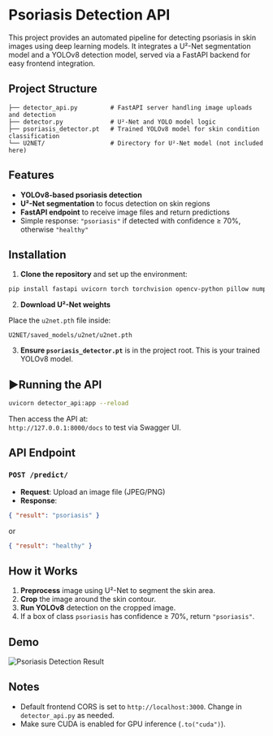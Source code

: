 
# Psoriasis Detection API

This project provides an automated pipeline for detecting psoriasis in skin images using deep learning models. It integrates a U²-Net segmentation model and a YOLOv8 detection model, served via a FastAPI backend for easy frontend integration.

## Project Structure

```
├── detector_api.py         # FastAPI server handling image uploads and detection
├── detector.py             # U²-Net and YOLO model logic
├── psoriasis_detector.pt   # Trained YOLOv8 model for skin condition classification
└── U2NET/                  # Directory for U²-Net model (not included here)
```

## Features

- **YOLOv8-based psoriasis detection**
- **U²-Net segmentation** to focus detection on skin regions
- **FastAPI endpoint** to receive image files and return predictions
- Simple response: `"psoriasis"` if detected with confidence ≥ 70%, otherwise `"healthy"`

## Installation

1. **Clone the repository** and set up the environment:

```bash
pip install fastapi uvicorn torch torchvision opencv-python pillow numpy ultralytics
```

2. **Download U²-Net weights**

Place the `u2net.pth` file inside:
```
U2NET/saved_models/u2net/u2net.pth
```

3. **Ensure `psoriasis_detector.pt`** is in the project root. This is your trained YOLOv8 model.

## ▶Running the API

```bash
uvicorn detector_api:app --reload
```

Then access the API at:  
`http://127.0.0.1:8000/docs` to test via Swagger UI.

## API Endpoint

### `POST /predict/`

- **Request**: Upload an image file (JPEG/PNG)
- **Response**:
```json
{ "result": "psoriasis" }
```
or
```json
{ "result": "healthy" }
```

## How it Works

1. **Preprocess** image using U²-Net to segment the skin area.
2. **Crop** the image around the skin contour.
3. **Run YOLOv8** detection on the cropped image.
4. If a box of class `psoriasis` has confidence ≥ 70%, return `"psoriasis"`.

## Demo
![Psoriasis Detection Result](assets/filtered_result.png)
## Notes

- Default frontend CORS is set to `http://localhost:3000`. Change in `detector_api.py` as needed.
- Make sure CUDA is enabled for GPU inference (`.to("cuda")`).

